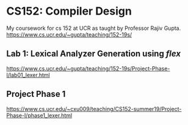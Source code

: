 # CS152: Compiler Design
My coursework for cs 152 at UCR as taught by Professor Rajiv Gupta. <br />
https://www.cs.ucr.edu/~gupta/teaching/152-19s/ <br />

## Lab 1: Lexical Analyzer Generation using _flex_
https://www.cs.ucr.edu/~gupta/teaching/152-19s/Project-Phase-I/lab01_lexer.html <br />

## Project Phase 1
https://www.cs.ucr.edu/~cxu009/teaching/CS152-summer19/Project-Phase-I/phase1_lexer.html <br />
